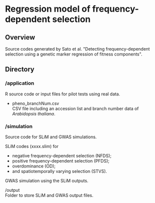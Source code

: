 # Regression model of frequency-dependent selection  

## Overview  
Source codes generated by Sato et al. "Detecting frequency-dependent selection using a genetic marker regression of fitness components".  

## Directory

### /application
R source code or input files for pilot tests using real data.  

- pheno_branchNum.csv  
CSV file including an accession list and branch number data of <i>Arabidopsis thaliana</i>.  


### /simulation
Source code for SLiM and GWAS simulations.  

SLiM codes (xxxx.slim) for  
- negative frequency-dependent selection (NFDS);  
- positive frequency-dependent selection (PFDS);  
- overdominance (OD);  
- and spatiotemporally varying selection (STVS).  

GWAS simulation using the SLiM outputs.  

/output  
Folder to store SLiM and GWAS output files.  

